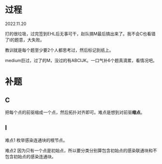 # 过程

2022.11.20

打的很垃圾，过完签到EHL后无事可干，赵队搞M最后搞出来了。我不会C也看错了I的题意，大失败。

教训就是每个题至少要2个人都思考过，然后标记到纸上。

medium巨过，过了的M，没过的有ABCIJK。一口气补6个题真滴累，看情况吧。

# 补题

## C 

把每个点的前驱缩成一个点，然后拓扑对齐即可。难点是想到对前驱**缩点**。


## I

难点1 枚举感染连通块的根节点。

难点2 因为只有一个点是初始点，所以要分类分别算包含初始点的感染联通块和不包含初始点的感染连通块。